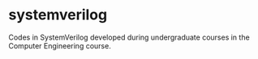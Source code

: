# systemverilog
 Codes in SystemVerilog developed during undergraduate courses in the Computer Engineering course.
